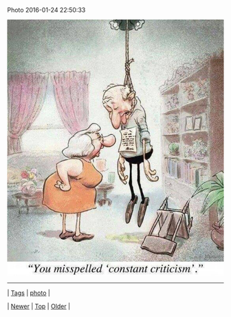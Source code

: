 <!--
title: Photo 2016-01-24 22
date: 2020-06-28T15:27:00.105Z
tags: photo
-->


Photo 2016-01-24 22:50:33

![](137978662124-0.jpg)

<!--BOTTOM-POST-NAVIGATION-->
---

| [Tags](tags.md) | [photo](tag-photo.md) |

| [Newer](136806788699.md) | [Top](index.md) | [Older](138034433354.md) |